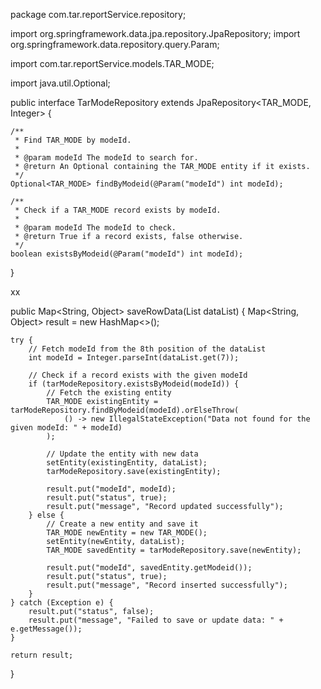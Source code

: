 package com.tar.reportService.repository;

import org.springframework.data.jpa.repository.JpaRepository;
import org.springframework.data.repository.query.Param;

import com.tar.reportService.models.TAR_MODE;

import java.util.Optional;

public interface TarModeRepository extends JpaRepository<TAR_MODE, Integer> {

    /**
     * Find TAR_MODE by modeId.
     *
     * @param modeId The modeId to search for.
     * @return An Optional containing the TAR_MODE entity if it exists.
     */
    Optional<TAR_MODE> findByModeid(@Param("modeId") int modeId);

    /**
     * Check if a TAR_MODE record exists by modeId.
     *
     * @param modeId The modeId to check.
     * @return True if a record exists, false otherwise.
     */
    boolean existsByModeid(@Param("modeId") int modeId);
}

xx

public Map<String, Object> saveRowData(List<String> dataList) {
    Map<String, Object> result = new HashMap<>();

    try {
        // Fetch modeId from the 8th position of the dataList
        int modeId = Integer.parseInt(dataList.get(7));

        // Check if a record exists with the given modeId
        if (tarModeRepository.existsByModeid(modeId)) {
            // Fetch the existing entity
            TAR_MODE existingEntity = tarModeRepository.findByModeid(modeId).orElseThrow(
                () -> new IllegalStateException("Data not found for the given modeId: " + modeId)
            );

            // Update the entity with new data
            setEntity(existingEntity, dataList);
            tarModeRepository.save(existingEntity);

            result.put("modeId", modeId);
            result.put("status", true);
            result.put("message", "Record updated successfully");
        } else {
            // Create a new entity and save it
            TAR_MODE newEntity = new TAR_MODE();
            setEntity(newEntity, dataList);
            TAR_MODE savedEntity = tarModeRepository.save(newEntity);

            result.put("modeId", savedEntity.getModeid());
            result.put("status", true);
            result.put("message", "Record inserted successfully");
        }
    } catch (Exception e) {
        result.put("status", false);
        result.put("message", "Failed to save or update data: " + e.getMessage());
    }

    return result;
}